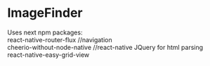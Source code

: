 # ImageFinder
Uses next npm packages:  
react-native-router-flux      //navigation  
cheerio-without-node-native   //react-native JQuery for html parsing  
react-native-easy-grid-view  

